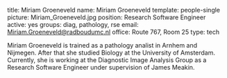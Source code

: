 title: Miriam Groeneveld
name: Miriam Groeneveld
template: people-single
picture: Miriam_Groeneveld.jpg
position: Research Software Engineer
active: yes
groups: diag, pathology, rse
email: Miriam.Groeneveld@radboudumc.nl
office: Route 767, Room 25
type: tech

Miriam Groeneveld is trained as a pathology analist in Arnhem and Nijmegen. After that she studied Biology at the University of Amsterdam. Currently, she is working at the Diagnostic Image Analysis Group as a Research Software Engineer under supervision of James Meakin​.
